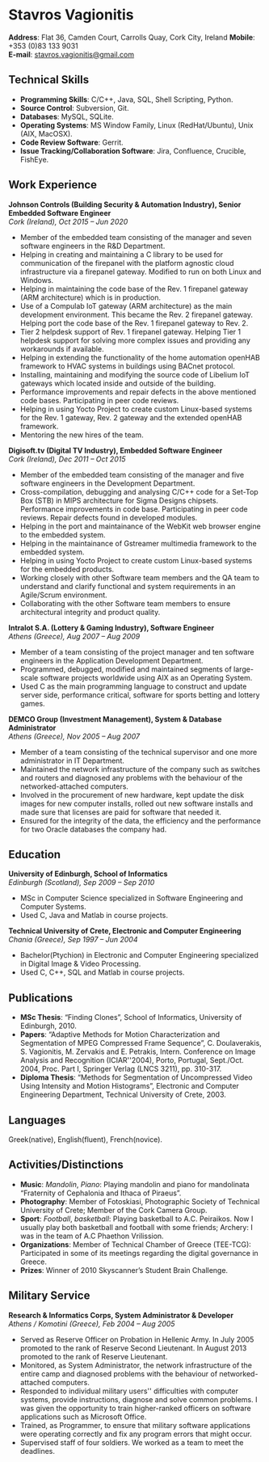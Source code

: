 # Stavros Vagionitis

__Address__: Flat 36, Camden Court, Carrolls Quay, Cork City, Ireland __Mobile__: +353 (0)83 133 9031   
__E-mail__: stavros.vagionitis@gmail.com


## Technical Skills

-   __Programming Skills__: C/C++, Java, SQL, Shell Scripting, Python.
-   __Source Control__: Subversion, Git.
-   __Databases__: MySQL, SQLite.
-   __Operating Systems__: MS Window Family, Linux (RedHat/Ubuntu), Unix (AIX, MacOSX).
-   __Code Review Software__: Gerrit.
-   __Issue Tracking/Collaboration Software__: Jira, Confluence, Crucible, FishEye.


## Work Experience

__Johnson Controls (Building Security & Automation Industry), Senior Embedded Software Engineer__   
_Cork (Ireland), Oct 2015 – Jun 2020_

-   Member of the embedded team consisting of the manager and seven software engineers in the R&D Department.
-   Helping in creating and maintaining a C library to be used for communication of the firepanel with the platform agnostic cloud infrastructure via a firepanel gateway. Modified to run on both Linux and Windows.
-   Helping in maintaining the code base of the Rev. 1 firepanel gateway (ARM architecture) which is in production.
-   Use of a Compulab IoT gateway (ARM architecture) as the main development environment. This became the Rev. 2 firepanel gateway. Helping port the code base of the Rev. 1 firepanel gateway to Rev. 2.
-   Tier 2 helpdesk support of Rev. 1 firepanel gateway. Helping Tier 1 helpdesk support for solving more complex issues and providing any workarounds if available.
-   Helping in extending the functionality of the home automation openHAB framework to HVAC systems in buildings using BACnet protocol.
-   Installing, maintaining and modifying the source code of Libelium IoT gateways which located inside and outside of the building.
-   Performance improvements and repair defects in the above mentioned code bases. Participating in peer code reviews.
-   Helping in using Yocto Project to create custom Linux-based systems for the Rev. 1 gateway, Rev. 2 gateway and the extended openHAB framework.
-   Mentoring the new hires of the team.

__Digisoft.tv (Digital TV Industry), Embedded Software Engineer__   
_Cork (Ireland), Dec 2011 – Oct 2015_

-   Member of the embedded team consisting of the manager and five software engineers in the Development Department.
-   Cross-compilation, debugging and analysing C/C++ code for a Set-Top Box (STB) in MIPS architecture for Sigma Designs chipsets. Performance improvements in code base. Participating in peer code reviews. Repair defects found in developed modules.
-   Helping in the port and maintainance of the WebKit web browser engine to the embedded system.
-   Helping in the maintainance of Gstreamer multimedia framework to the embedded system.
-   Helping in using Yocto Project to create custom Linux-based systems for the embedded products.
-   Working closely with other Software team members and the QA team to understand and clarify functional and system requirements in an Agile/Scrum environment.
-   Collaborating with the other Software team members to ensure architectural integrity and product quality.

__Intralot S.A. (Lottery & Gaming Industry), Software Engineer__   
_Athens (Greece), Aug 2007 – Aug 2009_

-   Member of a team consisting of the project manager and ten software engineers in the Application Development Department.
-   Programmed, debugged, modified and maintained segments of large-scale software projects worldwide using AIX as an Operating System.
-   Used C as the main programming language to construct and update server side, performance critical, software for sports betting and lottery games.

__DEMCO Group (Investment Management), System & Database Administrator__   
_Athens (Greece), Nov 2005 – Aug 2007_

-   Member of a team consisting of the technical supervisor and one more administrator in IT Department.
-   Maintained the network infrastructure of the company such as switches and routers and diagnosed any problems with the behaviour of the networked-attached computers.
-   Involved in the procurement of new hardware, kept update the disk images for new computer installs, rolled out new software installs and made sure that licenses are paid for software that needed it.
-   Ensured for the integrity of the data, the efficiency and the performance for two Oracle databases the company had.


## Education

__University of Edinburgh, School of Informatics__   
_Edinburgh (Scotland), Sep 2009 – Sep 2010_

-   MSc in Computer Science specialized in Software Engineering and Computer Systems.
-   Used C, Java and Matlab in course projects.

__Technical University of Crete, Electronic and Computer Engineering__   
_Chania (Greece), Sep 1997 – Jun 2004_

-   Bachelor(Ptychion) in Electronic and Computer Engineering specialized in Digital Image & Video Processing.
-   Used C, C++, SQL and Matlab in course projects.


## Publications

-   __MSc Thesis__: “Finding Clones”, School of Informatics, University of Edinburgh, 2010.
-   __Papers__: “Adaptive Methods for Motion Characterization and Segmentation of MPEG Compressed Frame Sequence”, C. Doulaverakis, S. Vagionitis, M. Zervakis and E. Petrakis, Intern. Conference on Image Analysis and Recognition (ICIAR''2004), Porto, Portugal, Sept./Oct. 2004, Proc. Part I, Springer Verlag (LNCS 3211), pp. 310-317.
-   __Diploma Thesis__: “Methods for Segmentation of Uncompressed Video Using Intensity and Motion Histograms”, Electronic and Computer Engineering Department, Technical University of Crete, 2003.


## Languages

Greek(native), English(fluent), French(novice).


## Activities/Distinctions

-   __Music__: _Mandolin_, _Piano_: Playing mandolin and piano for mandolinata “Fraternity of Cephalonia and Ithaca of Piraeus”.
-   __Photography__: Member of Fotoskiasi, Photographic Society of Technical University of Crete; Member of the Cork Camera Group.
-   __Sport__: _Football_, _basketball_: Playing basketball to A.C. Peiraikos. Now I usually play both basketball and football with some friends; Archery: I was in the team of A.C Phaethon Vrilission.
-   __Organizations__: Member of Technical Chamber of Greece (TEE-TCG): Participated in some of its meetings regarding the digital governance in Greece.
-   __Prizes__: Winner of 2010 Skyscanner’s Student Brain Challenge.


## Military Service

__Research & Informatics Corps, System Administrator & Developer__   
_Athens / Komotini (Greece), Feb 2004 – Aug 2005_

-   Served as Reserve Officer on Probation in Hellenic Army. In July 2005 promoted to the rank of Reserve Second Lieutenant. In August 2013 promoted to the rank of Reserve Lieutenant.
-   Monitored, as System Administrator, the network infrastructure of the entire camp and diagnosed problems with the behaviour of networked-attached computers.
-   Responded to individual military users'' difficulties with computer systems, provide instructions, diagnose and solve common problems. I was given the opportunity to train higher-ranked officers on software applications such as Microsoft Office.
-   Trained, as Programmer, to ensure that military software applications were operating correctly and fix any program errors that might occur.
-   Supervised staff of four soldiers. We worked as a team to meet the deadlines.

